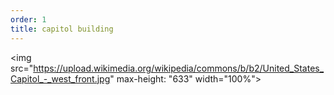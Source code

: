 ```yaml
---
order: 1
title: capitol building
---
```


<img src="https://upload.wikimedia.org/wikipedia/commons/b/b2/United_States_Capitol_-_west_front.jpg" max-height: "633" width="100%">

